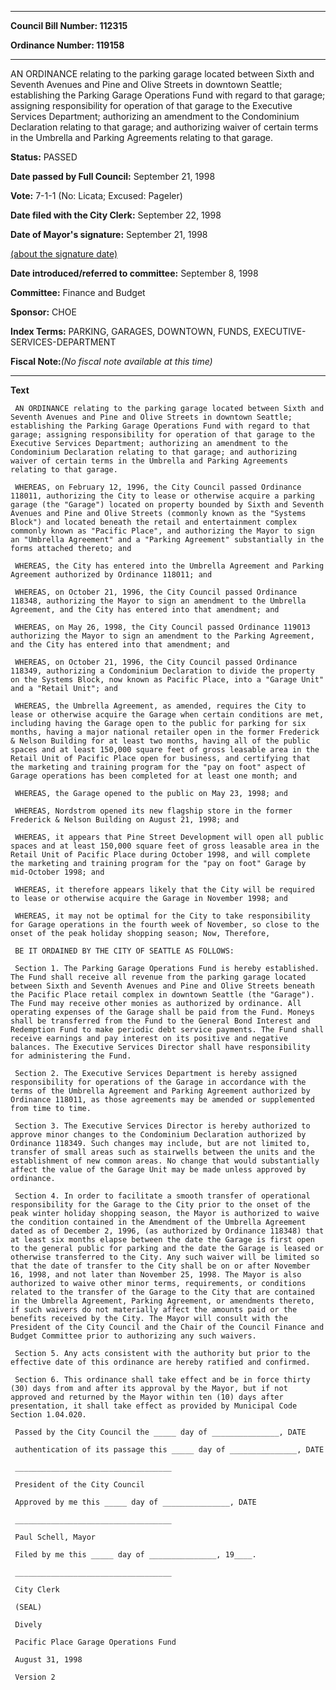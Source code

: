 

********

**Council Bill Number: 112315**
   
**Ordinance Number: 119158**
********

 AN ORDINANCE relating to the parking garage located between Sixth and Seventh Avenues and Pine and Olive Streets in downtown Seattle; establishing the Parking Garage Operations Fund with regard to that garage; assigning responsibility for operation of that garage to the Executive Services Department; authorizing an amendment to the Condominium Declaration relating to that garage; and authorizing waiver of certain terms in the Umbrella and Parking Agreements relating to that garage.

**Status:** PASSED
   
**Date passed by Full Council:** September 21, 1998
   
**Vote:** 7-1-1 (No: Licata; Excused: Pageler)
   
**Date filed with the City Clerk:** September 22, 1998
   
**Date of Mayor's signature:** September 21, 1998
   
[(about the signature date)](/~public/approvaldate.htm)
   
   
   
**Date introduced/referred to committee:** September 8, 1998
   
**Committee:** Finance and Budget
   
**Sponsor:** CHOE
   
   
**Index Terms:** PARKING, GARAGES, DOWNTOWN, FUNDS, EXECUTIVE-SERVICES-DEPARTMENT

**Fiscal Note:**_(No fiscal note available at this time)_

********

**Text**
   
```
 AN ORDINANCE relating to the parking garage located between Sixth and Seventh Avenues and Pine and Olive Streets in downtown Seattle; establishing the Parking Garage Operations Fund with regard to that garage; assigning responsibility for operation of that garage to the Executive Services Department; authorizing an amendment to the Condominium Declaration relating to that garage; and authorizing waiver of certain terms in the Umbrella and Parking Agreements relating to that garage.

 WHEREAS, on February 12, 1996, the City Council passed Ordinance 118011, authorizing the City to lease or otherwise acquire a parking garage (the "Garage") located on property bounded by Sixth and Seventh Avenues and Pine and Olive Streets (commonly known as the "Systems Block") and located beneath the retail and entertainment complex commonly known as "Pacific Place", and authorizing the Mayor to sign an "Umbrella Agreement" and a "Parking Agreement" substantially in the forms attached thereto; and

 WHEREAS, the City has entered into the Umbrella Agreement and Parking Agreement authorized by Ordinance 118011; and

 WHEREAS, on October 21, 1996, the City Council passed Ordinance 118348, authorizing the Mayor to sign an amendment to the Umbrella Agreement, and the City has entered into that amendment; and

 WHEREAS, on May 26, 1998, the City Council passed Ordinance 119013 authorizing the Mayor to sign an amendment to the Parking Agreement, and the City has entered into that amendment; and

 WHEREAS, on October 21, 1996, the City Council passed Ordinance 118349, authorizing a Condominium Declaration to divide the property on the Systems Block, now known as Pacific Place, into a "Garage Unit" and a "Retail Unit"; and

 WHEREAS, the Umbrella Agreement, as amended, requires the City to lease or otherwise acquire the Garage when certain conditions are met, including having the Garage open to the public for parking for six months, having a major national retailer open in the former Frederick & Nelson Building for at least two months, having all of the public spaces and at least 150,000 square feet of gross leasable area in the Retail Unit of Pacific Place open for business, and certifying that the marketing and training program for the "pay on foot" aspect of Garage operations has been completed for at least one month; and

 WHEREAS, the Garage opened to the public on May 23, 1998; and

 WHEREAS, Nordstrom opened its new flagship store in the former Frederick & Nelson Building on August 21, 1998; and

 WHEREAS, it appears that Pine Street Development will open all public spaces and at least 150,000 square feet of gross leasable area in the Retail Unit of Pacific Place during October 1998, and will complete the marketing and training program for the "pay on foot" Garage by mid-October 1998; and

 WHEREAS, it therefore appears likely that the City will be required to lease or otherwise acquire the Garage in November 1998; and

 WHEREAS, it may not be optimal for the City to take responsibility for Garage operations in the fourth week of November, so close to the onset of the peak holiday shopping season; Now, Therefore,

 BE IT ORDAINED BY THE CITY OF SEATTLE AS FOLLOWS:

 Section 1. The Parking Garage Operations Fund is hereby established. The Fund shall receive all revenue from the parking garage located between Sixth and Seventh Avenues and Pine and Olive Streets beneath the Pacific Place retail complex in downtown Seattle (the "Garage"). The Fund may receive other monies as authorized by ordinance. All operating expenses of the Garage shall be paid from the Fund. Moneys shall be transferred from the Fund to the General Bond Interest and Redemption Fund to make periodic debt service payments. The Fund shall receive earnings and pay interest on its positive and negative balances. The Executive Services Director shall have responsibility for administering the Fund.

 Section 2. The Executive Services Department is hereby assigned responsibility for operations of the Garage in accordance with the terms of the Umbrella Agreement and Parking Agreement authorized by Ordinance 118011, as those agreements may be amended or supplemented from time to time.

 Section 3. The Executive Services Director is hereby authorized to approve minor changes to the Condominium Declaration authorized by Ordinance 118349. Such changes may include, but are not limited to, transfer of small areas such as stairwells between the units and the establishment of new common areas. No change that would substantially affect the value of the Garage Unit may be made unless approved by ordinance.

 Section 4. In order to facilitate a smooth transfer of operational responsibility for the Garage to the City prior to the onset of the peak winter holiday shopping season, the Mayor is authorized to waive the condition contained in the Amendment of the Umbrella Agreement dated as of December 2, 1996, (as authorized by Ordinance 118348) that at least six months elapse between the date the Garage is first open to the general public for parking and the date the Garage is leased or otherwise transferred to the City. Any such waiver will be limited so that the date of transfer to the City shall be on or after November 16, 1998, and not later than November 25, 1998. The Mayor is also authorized to waive other minor terms, requirements, or conditions related to the transfer of the Garage to the City that are contained in the Umbrella Agreement, Parking Agreement, or amendments thereto, if such waivers do not materially affect the amounts paid or the benefits received by the City. The Mayor will consult with the President of the City Council and the Chair of the Council Finance and Budget Committee prior to authorizing any such waivers.

 Section 5. Any acts consistent with the authority but prior to the effective date of this ordinance are hereby ratified and confirmed.

 Section 6. This ordinance shall take effect and be in force thirty (30) days from and after its approval by the Mayor, but if not approved and returned by the Mayor within ten (10) days after presentation, it shall take effect as provided by Municipal Code Section 1.04.020.

 Passed by the City Council the _____ day of _______________, DATE

 authentication of its passage this _____ day of _______________, DATE

 ___________________________________

 President of the City Council

 Approved by me this _____ day of _______________, DATE

 ___________________________________

 Paul Schell, Mayor

 Filed by me this _____ day of _______________, 19____.

 ___________________________________

 City Clerk

 (SEAL)

 Dively

 Pacific Place Garage Operations Fund

 August 31, 1998

 Version 2

```
